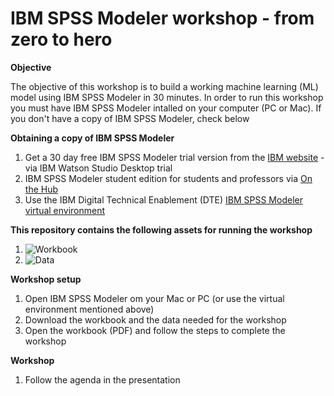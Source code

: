 # IBM SPSS Modeler workshop - from zero to hero

**Objective**

The objective of this workshop is to build a working machine learning (ML) model using IBM SPSS Modeler in 30 minutes. 
In order to run this workshop you must have IBM SPSS Modeler intalled on your computer (PC or Mac). If you don't have a copy of IBM SPSS Modeler, check below 

**Obtaining a copy of IBM SPSS Modeler**
1. Get a 30 day free IBM SPSS Modeler trial version from the [IBM website](https://www.ibm.com/account/reg/signup?formid=urx-19947) - via IBM Watson Studio Desktop trial
2. IBM SPSS Modeler student edition for students and professors via [On the Hub](https://ibm.onthehub.com/WebStore/OfferingDetails.aspx?o=3c9603d0-ddb8-e711-80f7-000d3af41938)
3. Use the IBM Digital Technical Enablement (DTE) [IBM SPSS Modeler virtual environment](https://www.ibm.com/cloud/garage/dte/tutorial/create-and-train-machine-learning-model-without-coding)

**This repository contains the following assets for running the workshop**
1. ![Workbook](Workbook)
2. ![Data](data)


**Workshop setup**
1. Open IBM SPSS Modeler om your Mac or PC (or use the virtual environment mentioned above)
2. Download the workbook and the data needed for the workshop
3. Open the workbook (PDF) and follow the steps to complete the workshop


**Workshop**
1. Follow the agenda in the presentation 



